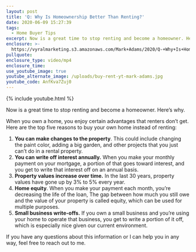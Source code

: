 ```yaml
---
layout: post
title: 'Q: Why Is Homeownership Better Than Renting?'
date: 2020-06-09 15:27:39
tags:
  - Home Buyer Tips
excerpt: Now is a great time to stop renting and become a homeowner. Here’s why.
enclosure: >-
  https://vyralmarketing.s3.amazonaws.com/Mark+Adams/2020/Q-+Why+Is+Homeownership+Better+Than+Renting_.mp4
pullquote:
enclosure_type: video/mp4
enclosure_time:
use_youtube_image: true
youtube_alternate_image: /uploads/buy-rent-yt-mark-adams.jpg
youtube_code: AnfKva7Zuj0
---
```


{% include youtube.html %}

Now is a great time to stop renting and become a homeowner. Here’s why.

When you own a home, you enjoy certain advantages that renters don’t get. Here are the top five reasons to buy your own home instead of renting:

1. **You can make changes to the property**. This could include changing the paint color, adding a big garden, and other projects that you just can’t do in a rental property.
2. **You can write off interest annually.** When you make your monthly payment on your mortgage, a portion of that goes toward interest, and you get to write that interest off on an annual basis.
3. **Property values increase over time.** In the last 30 years, property values have gone up by 3% to 5% every year.
4. **Home equity**. When you make your payment each month, you’re decreasing the life of the loan, The gap between how much you still owe and the value of your property is called equity, which can be used for multiple purposes.
5. **Small business write-offs.** If you own a small business and you’re using your home to operate that business, you get to write a portion of it off, which is especially nice given our current environment.&nbsp;

If you have any questions about this information or I can help you in any way, feel free to reach out to me.